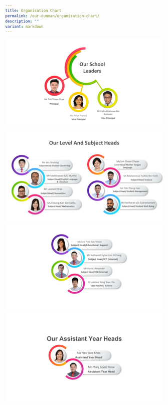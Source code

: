 ```yaml
---
title: Organisation Chart
permalink: /our-dunman/organisation-chart/
description: ""
variant: markdown
---
```

![](/images/Organisation%20Chart/SLs_2024.jpg)



![](/images/Organisation%20Chart/HOD_2024g1.jpg)
![](/images/Organisation%20Chart/HOD_2024g2.jpg)
![](/images/Organisation%20Chart/AYH2024.jpg)

